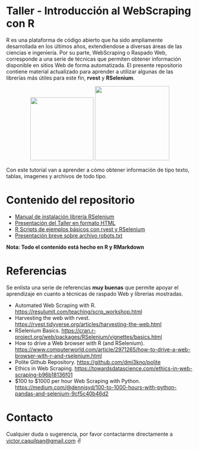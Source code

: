 # Taller - Introducción al WebScraping con R

R es una plataforma de código abierto que ha sido ampliamente desarrollada en los últimos años, extendiendose a diversas áreas de las ciencias e ingeniería. Por su parte, WebScraping o Raspado Web, corresponde a una serie de técnicas que permiten obtener información disponible en sitios Web de forma automatizada. El presente repositorio contiene material actualizado para aprender a utilizar algunas de las librerías más útiles para este fin, **rvest** y **RSelenium**.


<p align="center">
<img width="170" src = "https://www.franklinsantos.com/posts/2021-05-31-webscraping/logo.png" /> <img src = "https://miro.medium.com/max/724/1*YaNXYO-ShWtG26jm9yhR6A.png" width ="200" />
</p>

Con este tutorial van a aprender a cómo obtener información de tipo texto, tablas, imagenes y archivos de todo tipo.

# Contenido del repositorio

* [Manual de instalación librería RSelenium](https://victorcaquilpan.github.io/TallerWebScrapingUAI/ManualRSelenium.html#1)
* [Presentación del Taller en formato HTML](https://victorcaquilpan.github.io/TallerWebScrapingUAI/Taller-Webscraping.html#1)
* [R Scripts de ejemplos básicos con rvest y RSelenium](https://github.com/victorcaquilpan/TallerWebScrapingUAI/tree/main/Scripts)
* [Presentación breve sobre archivo robots.txt](https://victorcaquilpan.github.io/TallerWebScrapingUAI/Robots.txt.html.html#1)

**Nota: Todo el contenido está hecho en R y RMarkdown**

# Referencias

Se enlista una serie de referencias **muy buenas** que permite apoyar el aprendizaje en cuanto a técnicas de raspado Web y librerías mostradas. 

* Automated Web Scraping with R. https://resulumit.com/teaching/scrp_workshop.html
* Harvesting the web with rvest. https://rvest.tidyverse.org/articles/harvesting-the-web.html
* RSelenium Basics. https://cran.r-project.org/web/packages/RSelenium/vignettes/basics.html
* How to drive a Web browser with R (and RSelenium). https://www.computerworld.com/article/2971265/how-to-drive-a-web-browser-with-r-and-rselenium.html
* Polite Github Repository. https://github.com/dmi3kno/polite
* Ethics in Web Scraping. https://towardsdatascience.com/ethics-in-web-scraping-b96b18136f01
* $100 to $1000 per hour Web Scraping with Python. https://medium.com/@dennisyd/100-to-1000-hours-with-python-pandas-and-selenium-9cf5c40b46d2

# Contacto

Cualquier duda o sugerencia, por favor contactarme directamente a victor.caquilpan@gmail.com ✌️
